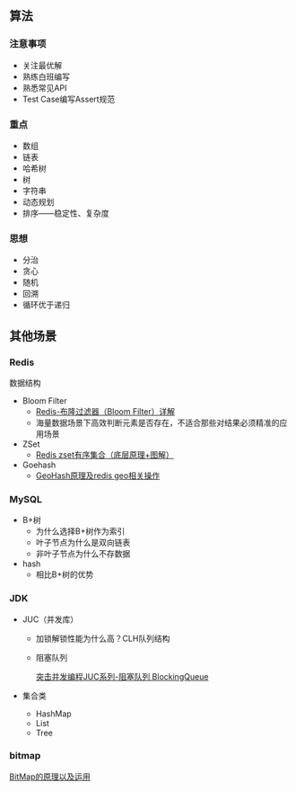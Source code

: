 ## 算法

### 注意事项

- 关注最优解
- 熟练白班编写
- 熟悉常见API
- Test Case编写Assert规范

### 重点

- 数组
- 链表
- 哈希树
- 树
- 字符串
- 动态规划
- 排序——稳定性、复杂度

### 思想

- 分治
- 贪心
- 随机
- 回溯
- 循环优于递归

## 其他场景

### Redis

数据结构

- Bloom Filter
  - [Redis-布隆过滤器（Bloom Filter）详解](https://blog.csdn.net/wuhuayangs/article/details/121830094) 
  - 海量数据场景下高效判断元素是否存在，不适合那些对结果必须精准的应用场景
- ZSet
  - [Redis zset有序集合（底层原理+图解）](http://c.biancheng.net/redis/sorted-set.html) 
- Goehash
  - [GeoHash原理及redis geo相关操作](https://segmentfault.com/a/1190000038529554) 

### MySQL

- B+树
  - 为什么选择B+树作为索引
  - 叶子节点为什么是双向链表
  - 非叶子节点为什么不存数据
- hash
  - 相比B+树的优势

### JDK

- JUC（并发库）

  - 加锁解锁性能为什么高？CLH队列结构

  - 阻塞队列

    [突击并发编程JUC系列-阻塞队列 BlockingQueue](https://cloud.tencent.com/developer/article/1727311) 

- 集合类

  - HashMap
  - List
  - Tree

### bitmap

[BitMap的原理以及运用](https://www.cnblogs.com/dragonsuc/p/10993938.html) 

